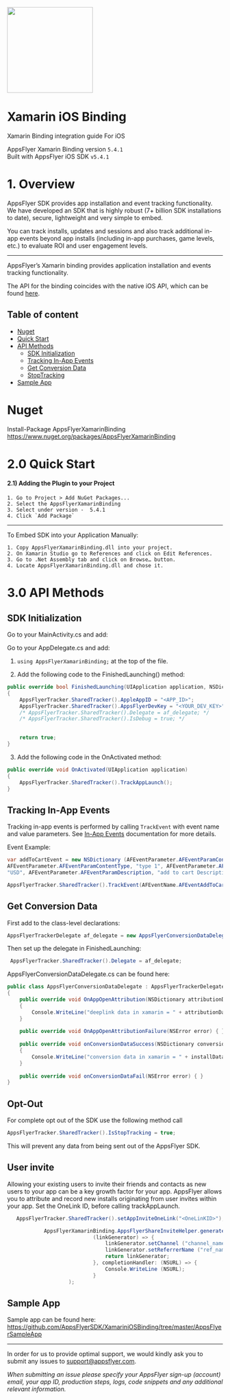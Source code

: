 
<img src="https://www.appsflyer.com/wp-content/uploads/2016/11/logo-1.svg"  width="200">

# Xamarin iOS Binding

Xamarin Binding integration guide For iOS 

AppsFlyer Xamarin Binding version `5.4.1` <br>
Built with AppsFlyer iOS SDK `v5.4.1`
    
    
    
# 1. Overview
    
AppsFlyer SDK provides app installation and event tracking functionality. We have developed an SDK that is highly robust (7+ billion SDK installations to date), secure, lightweight and very simple to embed.
    
    
    
You can track installs, updates and sessions and also track additional in-app events beyond app installs (including in-app purchases, game levels, etc.) to evaluate ROI and user engagement levels.
    
---
AppsFlyer’s Xamarin binding provides application installation and events tracking functionality.
    
The API for the binding coincides with the native iOS API, which can be found [here](https://support.appsflyer.com/hc/en-us/articles/207032066-AppsFlyer-SDK-Integration-iOS).

    

## Table of content

- [Nuget](#nuget_install)
- [Quick Start](#quickStart)
- [API Methods](#api-methods)
    -  [SDK Initialization](#sdk_init)
    -  [Tracking In-App Events](#adding_events)
    -  [Get Conversion Data](#conversion_data)
    -  [StopTracking](#StopTracking)
- [Sample App](#sample_app)


### <a id="nuget_install">


# Nuget
Install-Package AppsFlyerXamarinBinding <br>
https://www.nuget.org/packages/AppsFlyerXamarinBinding


### <a id="quickStart">



# 2.0 Quick Start



#### 2.1) Adding the Plugin to your Project

    1. Go to Project > Add NuGet Packages...
    2. Select the AppsFlyerXamarinBinding
    3. Select under version -  5.4.1
    4. Click `Add Package`



--------

To Embed SDK into your Application Manually:

    1. Copy AppsFlyerXamarinBinding.dll into your project.
    2. On Xamarin Studio go to References and click on Edit References.
    3. Go to .Net Assembly tab and click on Browse… button.
    4. Locate AppsFlyerXamarinBinding.dll and chose it.

### <a id="api-methods">



# 3.0 API Methods



### <a id="sdk_init">


##  SDK Initialization



Go to your MainActivity.cs and add:

Go to your AppDelegate.cs and add:

1) `using AppsFlyerXamarinBinding;` at the top of the file.


2) Add the following code to the FinishedLaunching() method:

```c#
public override bool FinishedLaunching(UIApplication application, NSDictionary launchOptions)
{           
    AppsFlyerTracker.SharedTracker().AppleAppID = "<APP_ID>";
    AppsFlyerTracker.SharedTracker().AppsFlyerDevKey = "<YOUR_DEV_KEY>";
    /* AppsFlyerTracker.SharedTracker().Delegate = af_delegate; */
    /* AppsFlyerTracker.SharedTracker().IsDebug = true; */
  

    return true;
}
```

3) Add the following code in the OnActivated method:
```c#
public override void OnActivated(UIApplication application)
{
    AppsFlyerTracker.SharedTracker().TrackAppLaunch();
}
```



### <a id="adding_events">

## Tracking In-App Events

Tracking in-app events is performed by calling `TrackEvent` with event name and value parameters. See [In-App Events](https://support.appsflyer.com/hc/en-us/articles/115005544169-AppsFlyer-Rich-In-App-Events-Android-and-iOS) documentation for more details.

Event Example:
```c#
var addToCartEvent = new NSDictionary (AFEventParameter.AFEventParamContentId, "id 123",
AFEventParameter.AFEventParamContentType, "type 1", AFEventParameter.AFEventParamCurrency,
"USD", AFEventParameter.AFEventParamDescription, "add to cart Description");

AppsFlyerTracker.SharedTracker().TrackEvent(AFEventName.AFEventAddToCart, addToCartEvent);
```

### <a id="conversion_data">

##  Get Conversion Data


First add to the class-level declarations:
```c#
AppsFlyerTrackerDelegate af_delegate = new AppsFlyerConversionDataDelegate();
```

Then set up the delegate in FinishedLaunching:
```c#
 AppsFlyerTracker.SharedTracker().Delegate = af_delegate;
```

AppsFlyerConversionDataDelegate.cs can be found here:

```c#
public class AppsFlyerConversionDataDelegate : AppsFlyerTrackerDelegate
{
    public override void OnAppOpenAttribution(NSDictionary attributionData)
    {
        Console.WriteLine("deeplink data in xamarin = " + attributionData.Description);
    }
    
    public override void OnAppOpenAttributionFailure(NSError error) { }
    
    public override void onConversionDataSuccess(NSDictionary conversionInfo)
    {
        Console.WriteLine("conversion data in xamarin = " + installData.Description);
    }
    
    public override void onConversionDataFail(NSError error) { }
}
```

### <a id="StopTracking">
##  Opt-Out
For complete opt out of the SDK use the following method call 
```c#
AppsFlyerTracker.SharedTracker().IsStopTracking = true;
```
This will prevent any data from being sent out of the AppsFlyer SDK.

### <a id="UserInvite">
##  User invite
Allowing your existing users to invite their friends and contacts as new users to your app can be a key growth factor for your app. AppsFlyer allows you to attribute and record new installs originating from user invites within your app.
Set the OneLink ID, before calling trackAppLaunch. 
```c#
   AppsFlyerTracker.SharedTracker().setAppInviteOneLink("<OneLinKID>");
```

```c#
            AppsFlyerXamarinBinding.AppsFlyerShareInviteHelper.generateInviteUrlWithLinkGenerator (
                            (linkGenerator) => {
                                linkGenerator.setChannel ("channel_name");
                                linkGenerator.setReferrerName ("ref_name");
                                return linkGenerator;
                            }, completionHandler: (NSURL) => {
                                Console.WriteLine (NSURL);
                            }
                    );
```

### <a id="sample_app">
## Sample App 
Sample app can be found here:
https://github.com/AppsFlyerSDK/XamariniOSBinding/tree/master/AppsFlyerSampleApp


---

In order for us to provide optimal support, we would kindly ask you to submit any issues to support@appsflyer.com.



*_When submitting an issue please specify your AppsFlyer sign-up (account) email, your app ID, production steps, logs, code snippets and any additional relevant information._*




